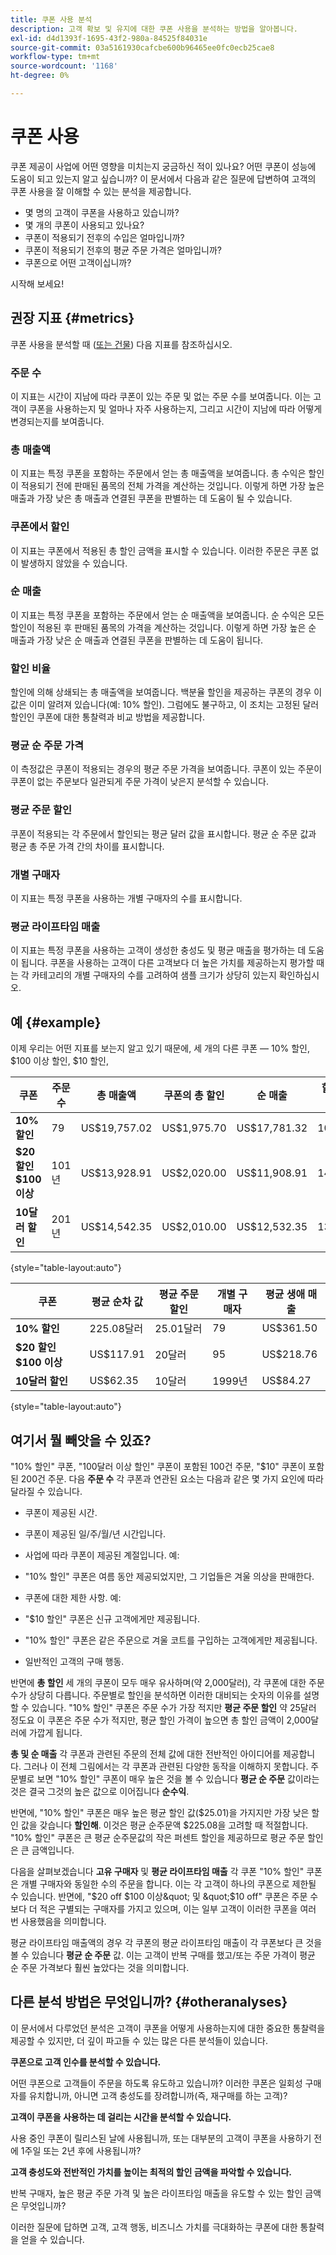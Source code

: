 ```yaml
---
title: 쿠폰 사용 분석
description: 고객 확보 및 유지에 대한 쿠폰 사용을 분석하는 방법을 알아봅니다.
exl-id: d4d1393f-1695-43f2-980a-84525f84031e
source-git-commit: 03a5161930cafcbe600b96465ee0fc0ecb25cae8
workflow-type: tm+mt
source-wordcount: '1168'
ht-degree: 0%

---
```


# 쿠폰 사용

쿠폰 제공이 사업에 어떤 영향을 미치는지 궁금하신 적이 있나요? 어떤 쿠폰이 성능에 도움이 되고 있는지 알고 싶습니까? 이 문서에서 다음과 같은 질문에 답변하여 고객의 쿠폰 사용을 잘 이해할 수 있는 분석을 제공합니다.

* 몇 명의 고객이 쿠폰을 사용하고 있습니까?
* 몇 개의 쿠폰이 사용되고 있나요?
* 쿠폰이 적용되기 전후의 수입은 얼마입니까?
* 쿠폰이 적용되기 전후의 평균 주문 가격은 얼마입니까?
* 쿠폰으로 어떤 고객이십니까?

시작해 보세요!

## 권장 지표 {#metrics}

쿠폰 사용을 분석할 때 ([또는 건물](../../data-user/reports/ess-manage-data-metrics.md)) 다음 지표를 참조하십시오.

### 주문 수

이 지표는 시간이 지남에 따라 쿠폰이 있는 주문 및 없는 주문 수를 보여줍니다. 이는 고객이 쿠폰을 사용하는지 및 얼마나 자주 사용하는지, 그리고 시간이 지남에 따라 어떻게 변경되는지를 보여줍니다.

### 총 매출액

이 지표는 특정 쿠폰을 포함하는 주문에서 얻는 총 매출액을 보여줍니다. 총 수익은 할인이 적용되기 전에 판매된 품목의 전체 가격을 계산하는 것입니다. 이렇게 하면 가장 높은 매출과 가장 낮은 총 매출과 연결된 쿠폰을 판별하는 데 도움이 될 수 있습니다.

### 쿠폰에서 할인

이 지표는 쿠폰에서 적용된 총 할인 금액을 표시할 수 있습니다. 이러한 주문은 쿠폰 없이 발생하지 않았을 수 있습니다.

### 순 매출

이 지표는 특정 쿠폰을 포함하는 주문에서 얻는 순 매출액을 보여줍니다. 순 수익은 모든 할인이 적용된 후 판매된 품목의 가격을 계산하는 것입니다. 이렇게 하면 가장 높은 순 매출과 가장 낮은 순 매출과 연결된 쿠폰을 판별하는 데 도움이 됩니다.

### 할인 비율

할인에 의해 상쇄되는 총 매출액을 보여줍니다. 백분율 할인을 제공하는 쿠폰의 경우 이 값은 이미 알려져 있습니다(예: 10% 할인). 그럼에도 불구하고, 이 조치는 고정된 달러 할인인 쿠폰에 대한 통찰력과 비교 방법을 제공합니다.

### 평균 순 주문 가격

이 측정값은 쿠폰이 적용되는 경우의 평균 주문 가격을 보여줍니다. 쿠폰이 있는 주문이 쿠폰이 없는 주문보다 일관되게 주문 가격이 낮은지 분석할 수 있습니다.

### 평균 주문 할인

쿠폰이 적용되는 각 주문에서 할인되는 평균 달러 값을 표시합니다. 평균 순 주문 값과 평균 총 주문 가격 간의 차이를 표시합니다.

### 개별 구매자

이 지표는 특정 쿠폰을 사용하는 개별 구매자의 수를 표시합니다.

### 평균 라이프타임 매출

이 지표는 특정 쿠폰을 사용하는 고객이 생성한 충성도 및 평균 매출을 평가하는 데 도움이 됩니다. 쿠폰을 사용하는 고객이 다른 고객보다 더 높은 가치를 제공하는지 평가할 때는 각 카테고리의 개별 구매자의 수를 고려하여 샘플 크기가 상당히 있는지 확인하십시오.

## 예 {#example}

이제 우리는 어떤 지표를 보는지 알고 있기 때문에, 세 개의 다른 쿠폰 — 10% 할인, $100 이상 할인, $10 할인,

| **쿠폰** | **주문 수** | **총 매출액** | **쿠폰의 총 할인** | **순 매출** | **할인 비율** |
|-----|-----|-----|-----|-----|-----|
| **10% 할인** | 79 | US$19,757.02 | US$1,975.70 | US$17,781.32 | 10.00% |
| **$20 할인 $100 이상** | 101년 | US$13,928.91 | US$2,020.00 | US$11,908.91 | 14.50% |
| **10달러 할인** | 201년 | US$14,542.35 | US$2,010.00 | US$12,532.35 | 13.82% |

{style=&quot;table-layout:auto&quot;}


| **쿠폰** | **평균 순차 값** | **평균 주문 할인** | **개별 구매자** | **평균 생애 매출** |
|-----|-----|-----|-----|-----|
| **10% 할인** | 225.08달러 | 25.01달러 | 79 | US$361.50 |
| **$20 할인 $100 이상** | US$117.91 | 20달러 | 95 | US$218.76 |
| **10달러 할인** | US$62.35 | 10달러 | 1999년 | US$84.27 |

{style=&quot;table-layout:auto&quot;}

## 여기서 뭘 빼앗을 수 있죠?

&quot;10% 할인&quot; 쿠폰, &quot;100달러 이상 할인&quot; 쿠폰이 포함된 100건 주문, &quot;$10&quot; 쿠폰이 포함된 200건 주문. 다음 **주문 수** 각 쿠폰과 연관된 요소는 다음과 같은 몇 가지 요인에 따라 달라질 수 있습니다.

* 쿠폰이 제공된 시간.
* 쿠폰이 제공된 일/주/월/년 시간입니다.
* 사업에 따라 쿠폰이 제공된 계절입니다. 예:
* &quot;10% 할인&quot; 쿠폰은 여름 동안 제공되었지만, 그 기업들은 겨울 의상을 판매한다.

* 쿠폰에 대한 제한 사항. 예:
* &quot;$10 할인&quot; 쿠폰은 신규 고객에게만 제공됩니다.
* &quot;10% 할인&quot; 쿠폰은 같은 주문으로 겨울 코트를 구입하는 고객에게만 제공됩니다.

* 일반적인 고객의 구매 행동.

반면에 **총 할인** 세 개의 쿠폰이 모두 매우 유사하며(약 2,000달러), 각 쿠폰에 대한 주문 수가 상당히 다릅니다. 주문별로 할인을 분석하면 이러한 대비되는 숫자의 이유를 설명할 수 있습니다. &quot;10% 할인&quot; 쿠폰은 주문 수가 가장 적지만 **평균 주문 할인** 약 25달러 정도요 이 쿠폰은 주문 수가 적지만, 평균 할인 가격이 높으면 총 할인 금액이 2,000달러에 가깝게 됩니다.

**총 및 순 매출** 각 쿠폰과 관련된 주문의 전체 값에 대한 전반적인 아이디어를 제공합니다. 그러나 이 전체 그림에서는 각 쿠폰과 관련된 다양한 동작을 이해하지 못합니다. 주문별로 보면 &quot;10% 할인&quot; 쿠폰이 매우 높은 것을 볼 수 있습니다 **평균 순 주문** 값이라는 것은 결국 그것의 높은 값으로 이어집니다 **순수익**.

반면에, &quot;10% 할인&quot; 쿠폰은 매우 높은 평균 할인 값($25.01)을 가지지만 가장 낮은 할인 값을 갖습니다 **할인해**. 이것은 평균 순주문액 $225.08을 고려할 때 적절합니다. &quot;10% 할인&quot; 쿠폰은 큰 평균 순주문값의 작은 퍼센트 할인을 제공하므로 평균 주문 할인은 큰 금액입니다.

다음을 살펴보겠습니다 **고유 구매자** 및 **평균 라이프타임 매출** 각 쿠폰 &quot;10% 할인&quot; 쿠폰은 개별 구매자와 동일한 수의 주문을 합니다. 이는 각 고객이 하나의 쿠폰으로 제한될 수 있습니다. 반면에, &quot;$20 off $100 이상&quot; 및 &quot;$10 off&quot; 쿠폰은 주문 수보다 더 적은 구별되는 구매자를 가지고 있으며, 이는 일부 고객이 이러한 쿠폰을 여러 번 사용했음을 의미합니다.

평균 라이프타임 매출액의 경우 각 쿠폰의 평균 라이프타임 매출이 각 쿠폰보다 큰 것을 볼 수 있습니다 **평균 순 주문** 값. 이는 고객이 반복 구매를 했고/또는 주문 가격이 평균 순 주문 가격보다 훨씬 높았다는 것을 의미합니다.

## 다른 분석 방법은 무엇입니까? {#otheranalyses}

이 문서에서 다루었던 분석은 고객이 쿠폰을 어떻게 사용하는지에 대한 중요한 통찰력을 제공할 수 있지만, 더 깊이 파고들 수 있는 많은 다른 분석들이 있습니다.

**쿠폰으로 고객 인수를 분석할 수 있습니다.**

어떤 쿠폰으로 고객들이 주문을 하도록 유도하고 있습니까? 이러한 쿠폰은 일회성 구매자를 유치합니까, 아니면 고객 충성도를 장려합니까(즉, 재구매를 하는 고객)?

**고객이 쿠폰을 사용하는 데 걸리는 시간을 분석할 수 있습니다.**

사용 중인 쿠폰이 릴리스된 날에 사용됩니까, 또는 대부분의 고객이 쿠폰을 사용하기 전에 1주일 또는 2년 후에 사용됩니까?

**고객 충성도와 전반적인 가치를 높이는 최적의 할인 금액을 파악할 수 있습니다.**

반복 구매자, 높은 평균 주문 가격 및 높은 라이프타임 매출을 유도할 수 있는 할인 금액은 무엇입니까?

이러한 질문에 답하면 고객, 고객 행동, 비즈니스 가치를 극대화하는 쿠폰에 대한 통찰력을 얻을 수 있습니다.
